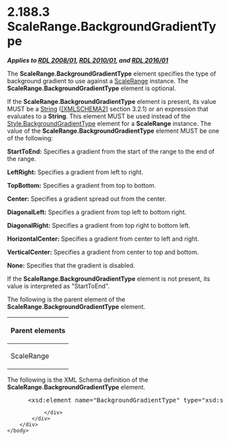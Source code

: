 <html dir="LTR" xmlns:mshelp="http://msdn.microsoft.com/mshelp" xmlns:ddue="http://ddue.schemas.microsoft.com/authoring/2003/5" xmlns:xlink="http://www.w3.org/1999/xlink" xmlns:tool="http://www.microsoft.com/tooltip">
    <head>
        <meta http-equiv="Content-Type" content="text/html; CHARSET=utf-8"></meta>
        <meta name="save" content="history"></meta>
        <title>2.188.3 ScaleRange.BackgroundGradientType</title>
        <xml>
            <mshelp:toctitle title="2.188.3 ScaleRange.BackgroundGradientType"></mshelp:toctitle>
            <mshelp:rltitle title="[MS-RDL]: ScaleRange.BackgroundGradientType"></mshelp:rltitle>
            <mshelp:keyword index="A" term="011b50dd-ecef-4e2d-bd96-821619f99070"></mshelp:keyword>
            <mshelp:attr name="DCSext.ContentType" value="open specification"></mshelp:attr>
            <mshelp:attr name="AssetID" value="011b50dd-ecef-4e2d-bd96-821619f99070"></mshelp:attr>
            <mshelp:attr name="TopicType" value="kbRef"></mshelp:attr>
            <mshelp:attr name="DCSext.Title" value="[MS-RDL]: ScaleRange.BackgroundGradientType" />
        </xml>
    </head>
    <body>
        <div id="header">
            <h1 class="heading">2.188.3 ScaleRange.BackgroundGradientType</h1>
        </div>
        <div id="mainSection">
            <div id="mainBody">
                <div id="allHistory" class="saveHistory"></div>
                <div id="sectionSection0" class="section" name="collapseableSection">
                    

<p><b><i>Applies to </i></b><a href="file:///C:\Users\v-ciwyck\Documents\EAI%20Projects\EAI%20166%20RDL%20scrub\EAI%20166_MS-RDL%20Scrub%20Instructions%20101416%20CJW.docx#Section_1e855f94461747e4b89e0856c6cb420f"><b><i>RDL 2008/01</i></b></a><b><i>,
</i></b><a href="file:///C:\Users\v-ciwyck\Documents\EAI%20Projects\EAI%20166%20RDL%20scrub\EAI%20166_MS-RDL%20Scrub%20Instructions%20101416%20CJW.docx#Section_3428e690a3484ec78a6a8efb42d2cdee"><b><i>RDL 2010/01</i></b></a><b><i>,
and </i></b><a href="file:///C:\Users\v-ciwyck\Documents\EAI%20Projects\EAI%20166%20RDL%20scrub\EAI%20166_MS-RDL%20Scrub%20Instructions%20101416%20CJW.docx#Section_52ce39832bfc4e72935942aaf5fe4509"><b><i>RDL 2016/01</i></b></a></p>

<p>The <b>ScaleRange.BackgroundGradientType</b> element
specifies the type of background gradient to use against a <a href="56ed5aad-f1b1-4463-a987-8f02cea49950.html">ScaleRange</a> instance. The <b>ScaleRange.BackgroundGradientType</b>
element is optional. </p>

<p>If the <b>ScaleRange.BackgroundGradientType</b> element is
present, its value MUST be a <a href="1ed81ef3-a683-45e3-aaad-bd2bbe71bc3d.html">String</a>
(<a href="https://go.microsoft.com/fwlink/?LinkId=90610">[XMLSCHEMA2]</a>
section 3.2.1) or an expression that evaluates to a <b>String</b>. This element
MUST be used instead of the <a href="776c8d66-653c-47fa-bb3d-7d41d6bd7155.html">Style.BackgroundGradientType</a>
element for a <b>ScaleRange</b> instance. The value of the <b>ScaleRange.BackgroundGradientType</b>
element MUST be one of the following:</p>

<p><b>StartToEnd:</b> Specifies a gradient from the
start of the range to the end of the range.</p>

<p><b>LeftRight:</b> Specifies a gradient from left to
right.</p>

<p><b>TopBottom:</b> Specifies a gradient from top to
bottom.</p>

<p><b>Center:</b> Specifies a gradient spread out from
the center.</p>

<p><b>DiagonalLeft:</b> Specifies a gradient from top
left to bottom right.</p>

<p><b>DiagonalRight:</b> Specifies a gradient from top
right to bottom left.</p>

<p><b>HorizontalCenter:</b> Specifies a gradient from
center to left and right.</p>

<p><b>VerticalCenter:</b> Specifies a gradient from
center to top and bottom.</p>

<p><b>None:</b> Specifies that the gradient is disabled.</p>

<p>If the <b>ScaleRange.BackgroundGradientType</b> element is
not present, its value is interpreted as &quot;StartToEnd&quot;.</p>

<p>The following is the parent element of the <b>ScaleRange.BackgroundGradientType</b>
element.</p>

<table>
 <thead>
  <tr>
   <th>
   <p>Parent elements</p>
   </th>
  </tr>
 </thead>
 <tr>
  <td>
  <p>ScaleRange</p>
  </td>
 </tr>
</table>

<p>The following is the XML Schema definition of the <b>ScaleRange.BackgroundGradientType</b>
element.</p>

<dl>
<dd>
<div><pre> &lt;xsd:element name=&quot;BackgroundGradientType&quot; type=&quot;xsd:string&quot; minOccurs=&quot;0&quot; /&gt;
</pre></div>
</dd></dl>


                </div>
            </div>
        </div>
    </body>
</html>